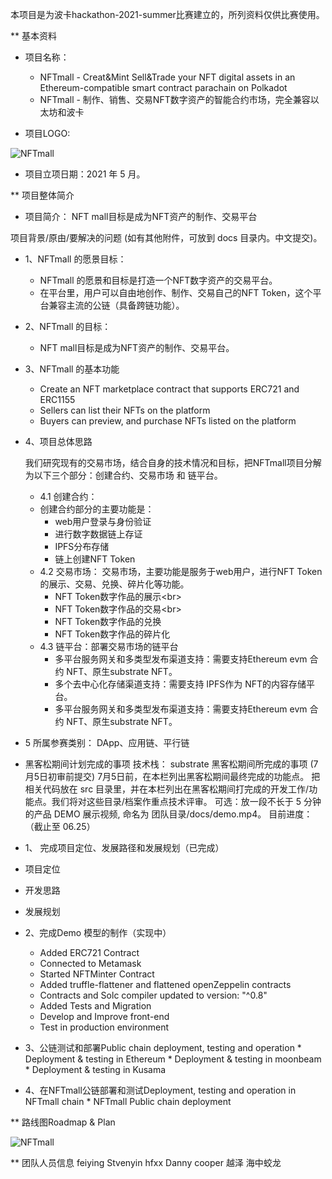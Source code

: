 本项目是为波卡hackathon-2021-summer比赛建立的，所列资料仅供比赛使用。

** 基本资料

* 项目名称：
  * NFTmall - Creat&Mint Sell&Trade your NFT digital assets in an Ethereum-compatible smart contract parachain on Polkadot<br/>
  * NFTmall - 制作、销售、交易NFT数字资产的智能合约市场，完全兼容以太坊和波卡<br/>

* 项目LOGO:


![NFTmall](http://nft.ueuo.com/img/movieimg.png)


* 项目立项日期：2021 年 5 月。

** 项目整体简介

* 项目简介： NFT mall目标是成为NFT资产的制作、交易平台

项目背景/原由/要解决的问题 (如有其他附件，可放到 docs 目录内。中文提交)。

* 1、NFTmall 的愿景目标：

  * NFTmall 的愿景和目标是打造一个NFT数字资产的交易平台。
  * 在平台里，用户可以自由地创作、制作、交易自己的NFT Token，这个平台兼容主流的公链（具备跨链功能）。


* 2、NFTmall 的目标：

  * NFT mall目标是成为NFT资产的制作、交易平台。

* 3、NFTmall 的基本功能
  * Create an NFT marketplace contract that supports ERC721 and ERC1155
  * Sellers can list their NFTs on the platform
  * Buyers can preview, and purchase NFTs listed on the platform

* 4、项目总体思路

  我们研究现有的交易市场，结合自身的技术情况和目标，把NFTmall项目分解为以下三个部分：创建合约、交易市场  和 链平台。
  * 4.1 创建合约：
  * 创建合约部分的主要功能是：
    * web用户登录与身份验证
    * 进行数字数据链上存证
    * IPFS分布存储
    * 链上创建NFT Token
  * 4.2 交易市场：
     交易市场，主要功能是服务于web用户，进行NFT Token的展示、交易、兑换、碎片化等功能。
      * NFT Token数字作品的展示\<br>
      * NFT Token数字作品的交易\<br>
      * NFT Token数字作品的兑换
      * NFT Token数字作品的碎片化
  * 4.3 链平台：部署交易市场的链平台
      * 多平台服务网关和多类型发布渠道支持：需要支持Ethereum evm 合约 NFT、原生substrate NFT。
      * 多个去中心化存储渠道支持：需要支持 IPFS作为 NFT的内容存储平台。
      * 多平台服务网关和多类型发布渠道支持：需要支持Ethereum evm 合约 NFT、原生substrate NFT。
  
  
* 5 所属参赛类别：
    DApp、应用链、平行链 
        
    
*  黑客松期间计划完成的事项
技术栈： substrate 
黑客松期间所完成的事项 (7月5日初审前提交)
7月5日前，在本栏列出黑客松期间最终完成的功能点。
把相关代码放在 src 目录里，并在本栏列出在黑客松期间打完成的开发工作/功能点。我们将对这些目录/档案作重点技术评审。
可选：放一段不长于 5 分钟 的产品 DEMO 展示视频, 命名为 团队目录/docs/demo.mp4。
目前进度：（截止至 06.25）

* 1、 完成项目定位、发展路径和发展规划（已完成）
 * 项目定位
 * 开发思路
 * 发展规划




* 2、完成Demo 模型的制作（实现中）
  * Added ERC721 Contract
  * Connected to Metamask
  * Started NFTMinter Contract
  * Added truffle-flattener and flattened openZeppelin contracts
  *  Contracts and Solc compiler updated to version: "^0.8"
  * Added Tests and Migration
  * Develop and Improve front-end
  * Test in production environment



* 3、公链测试和部署Public chain deployment, testing and operation
      * Deployment & testing in Ethereum
      * Deployment & testing in moonbeam
      * Deployment & testing in Kusama



* 4、在NFTmall公链部署和测试Deployment, testing and operation in NFTmall chain
      * NFTmall Public chain deployment



** 路线图Roadmap & Plan

![NFTmall](https://uploader.shimo.im/f/pQ5YP5fhoTuR1vIz.png)


** 团队人员信息
feiying	 Stvenyin  hfxx	 Danny cooper  越泽	海中蛟龙
